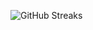 ![GitHub Streaks](https://github-streaks-mqc9.onrender.com/streak/happilli/image?theme=midnight&cache_bust=1743828734&lang=ja)
